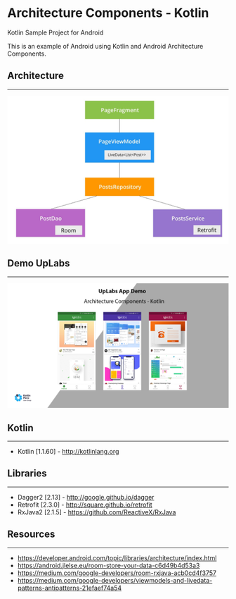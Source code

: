 # Architecture Components - Kotlin
Kotlin Sample Project for Android

This is an example of Android using Kotlin and Android Architecture Components.

## Architecture
---

<img src="./art/grafico.jpg" />

## Demo UpLabs
---

<img src="./art/cover.png" />

## Kotlin
---
 * Kotlin [1.1.60] - http://kotlinlang.org
 
## Libraries
---
 * Dagger2 [2.13] - http://google.github.io/dagger
 * Retrofit [2.3.0] - http://square.github.io/retrofit
 * RxJava2 [2.1.5] - https://github.com/ReactiveX/RxJava

## Resources
---
* https://developer.android.com/topic/libraries/architecture/index.html
* https://android.jlelse.eu/room-store-your-data-c6d49b4d53a3
* https://medium.com/google-developers/room-rxjava-acb0cd4f3757
* https://medium.com/google-developers/viewmodels-and-livedata-patterns-antipatterns-21efaef74a54